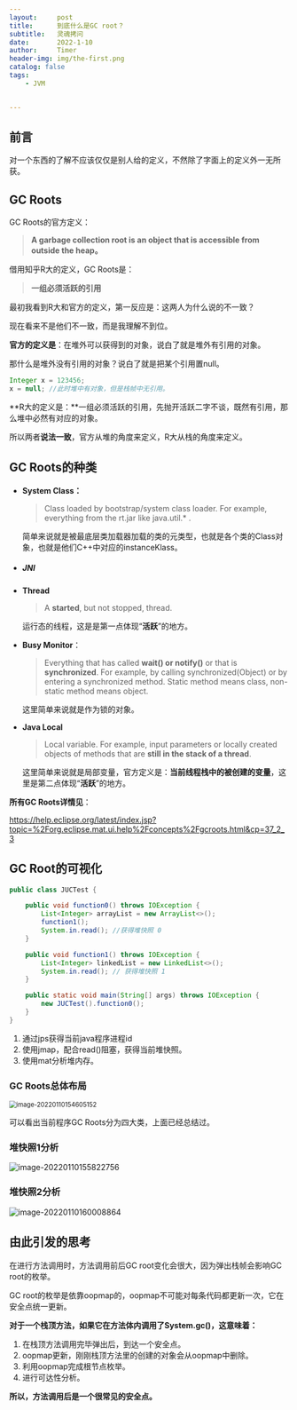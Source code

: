 ```yaml
---
layout:     post
title:      到底什么是GC root？
subtitle:   灵魂拷问
date:       2022-1-10
author:     Timer
header-img: img/the-first.png
catalog: false
tags:
    - JVM


---
```


## 前言

对一个东西的了解不应该仅仅是别人给的定义，不然除了字面上的定义外一无所获。

## GC Roots

GC Roots的官方定义：

> **A garbage collection root is an object that is accessible from outside the heap。**

借用知乎R大的定义，GC Roots是：

> **一组必须活跃的引用**

最初我看到R大和官方的定义，第一反应是：这两人为什么说的不一致？

现在看来不是他们不一致，而是我理解不到位。

**官方的定义是**：在堆外可以获得到的对象，说白了就是堆外有引用的对象。

那什么是堆外没有引用的对象？说白了就是把某个引用置null。

```java
Integer x = 123456;
x = null; //此时堆中有对象，但是栈帧中无引用。
```

**R大的定义是：**一组必须活跃的引用，先抛开活跃二字不谈，既然有引用，那么堆中必然有对应的对象。

所以两者**说法一致**，官方从堆的角度来定义，R大从栈的角度来定义。



## GC Roots的种类

- **System Class：**

  > Class loaded by bootstrap/system class loader. For example, everything from the rt.jar like java.util.* .

  简单来说就是被最底层类加载器加载的类的元类型，也就是各个类的Class对象，也就是他们C++中对应的instanceKlass。

- ##### JNI

- **Thread**

  > A **started**, but not stopped, thread.

  运行态的线程，这是是第一点体现“**活跃**”的地方。

- **Busy Monitor**：

  > Everything that has called **wait() or notify()** or that is **synchronized**. For example, by calling synchronized(Object) or by entering a synchronized method. Static method means class, non-static method means object.

  这里简单来说就是作为锁的对象。

- **Java Local**

  > Local variable. For example, input parameters or locally created objects of methods that are **still in the stack of a thread**.

  这里简单来说就是局部变量，官方定义是：**当前线程栈中的被创建的变量**，这里是第二点体现“**活跃**”的地方。

**所有GC Roots详情见**：

https://help.eclipse.org/latest/index.jsp?topic=%2Forg.eclipse.mat.ui.help%2Fconcepts%2Fgcroots.html&cp=37_2_3  

#### 

## GC Root的可视化

```java
public class JUCTest {

    public void function0() throws IOException {
        List<Integer> arrayList = new ArrayList<>();
        function1();
        System.in.read(); //获得堆快照 0
    }

    public void function1() throws IOException {
        List<Integer> linkedList = new LinkedList<>();
        System.in.read(); // 获得堆快照 1
    }

    public static void main(String[] args) throws IOException {
        new JUCTest().function0();
    }
}
```

1. 通过jps获得当前java程序进程id
2. 使用jmap，配合read()阻塞，获得当前堆快照。
3. 使用mat分析堆内存。

### GC Roots总体布局

<img src="https://gitee.com/timerizaya/timer-pic/raw/master/img/image-20220110154605152.png" alt="image-20220110154605152" style="zoom: 80%;" /> 

可以看出当前程序GC Roots分为四大类，上面已经总结过。

### 堆快照1分析

<img src="https://gitee.com/timerizaya/timer-pic/raw/master/img/image-20220110155822756.png" alt="image-20220110155822756"  />

### 堆快照2分析

![image-20220110160008864](https://gitee.com/timerizaya/timer-pic/raw/master/img/image-20220110160008864.png)



## 由此引发的思考

在进行方法调用时，方法调用前后GC root变化会很大，因为弹出栈帧会影响GC root的枚举。

GC root的枚举是依靠oopmap的，oopmap不可能对每条代码都更新一次，它在安全点统一更新。

**对于一个栈顶方法，如果它在方法体内调用了System.gc()，这意味着：**

1. 在栈顶方法调用完毕弹出后，到达一个安全点。
2. oopmap更新，刚刚栈顶方法里的创建的对象会从oopmap中删除。
3. 利用oopmap完成根节点枚举。
4. 进行可达性分析。

**所以，方法调用后是一个很常见的安全点。**






